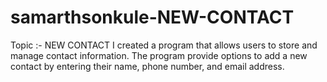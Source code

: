 # samarthsonkule-NEW-CONTACT
Topic :- NEW CONTACT  I created a program that allows users to store and manage contact information. The program provide options to add a new contact by entering their name, phone number, and email address.
